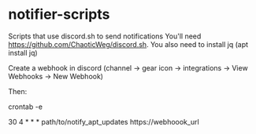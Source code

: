 # notifier-scripts
Scripts that use discord.sh to send notifications
You'll need https://github.com/ChaoticWeg/discord.sh.  You also need to install jq (apt install jq)

Create a webhook in discord (channel -> gear icon -> integrations -> View Webhooks -> New Webhook)

Then:

crontab -e

30 4 * * * path/to/notify_apt_updates https://webhoook_url
